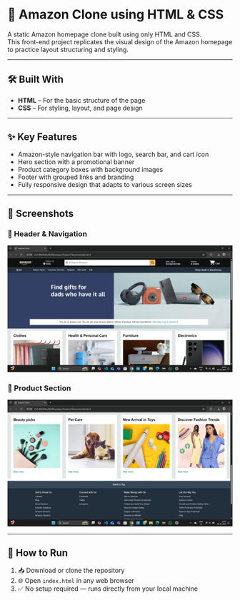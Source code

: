 # 🛒 Amazon Clone using HTML & CSS

A static Amazon homepage clone built using only HTML and CSS.  
This front-end project replicates the visual design of the Amazon homepage to practice layout structuring and styling.

---

## 🛠️ Built With

- **HTML** – For the basic structure of the page  
- **CSS** – For styling, layout, and page design

---

## ✨ Key Features

- Amazon-style navigation bar with logo, search bar, and cart icon  
- Hero section with a promotional banner  
- Product category boxes with background images  
- Footer with grouped links and branding  
- Fully responsive design that adapts to various screen sizes

---

## 📸 Screenshots

### 🔹 Header & Navigation

![Amazon Clone Screenshot 1](https://github.com/Shriram-Patil8123/Amazon-Clone/blob/b7790527d4c619b6640707b8652e294f32c2167a/Screenshot1.png?raw=true)

### 🔹 Product Section

![Amazon Clone Screenshot 2](https://github.com/Shriram-Patil8123/Amazon-Clone/blob/b7790527d4c619b6640707b8652e294f32c2167a/Screenshot2.png?raw=true)

---

## 🚀 How to Run

1. 📥 Download or clone the repository  
2. 🌐 Open `index.html` in any web browser  
3. ✅ No setup required — runs directly from your local machine
